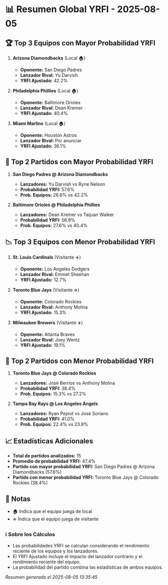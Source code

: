 # 📊 Resumen Global YRFI - 2025-08-05

## 🏆 Top 3 Equipos con Mayor Probabilidad YRFI

1. **Arizona Diamondbacks** (Local 🏠)
   - **Oponente:** San Diego Padres
   - **Lanzador Rival:** Yu Darvish
   - **YRFI Ajustado:** 42.2%

2. **Philadelphia Phillies** (Local 🏠)
   - **Oponente:** Baltimore Orioles
   - **Lanzador Rival:** Dean Kremer
   - **YRFI Ajustado:** 40.4%

3. **Miami Marlins** (Local 🏠)
   - **Oponente:** Houston Astros
   - **Lanzador Rival:** Por anunciar
   - **YRFI Ajustado:** 36.1%

## 🎯 Top 2 Partidos con Mayor Probabilidad YRFI

1. **San Diego Padres @ Arizona Diamondbacks**
   - **Lanzadores:** Yu Darvish vs Ryne Nelson
   - **Probabilidad YRFI:** 57.6%
   - **Prob. Equipos:** 26.6% vs 42.2%

2. **Baltimore Orioles @ Philadelphia Phillies**
   - **Lanzadores:** Dean Kremer vs Taijuan Walker
   - **Probabilidad YRFI:** 56.9%
   - **Prob. Equipos:** 27.6% vs 40.4%

## 📉 Top 3 Equipos con Menor Probabilidad YRFI

1. **St. Louis Cardinals** (Visitante ✈️)
   - **Oponente:** Los Angeles Dodgers
   - **Lanzador Rival:** Emmet Sheehan
   - **YRFI Ajustado:** 12.7%

2. **Toronto Blue Jays** (Visitante ✈️)
   - **Oponente:** Colorado Rockies
   - **Lanzador Rival:** Anthony Molina
   - **YRFI Ajustado:** 15.3%

3. **Milwaukee Brewers** (Visitante ✈️)
   - **Oponente:** Atlanta Braves
   - **Lanzador Rival:** Joey Wentz
   - **YRFI Ajustado:** 19.1%

## 🛑 Top 2 Partidos con Menor Probabilidad YRFI

1. **Toronto Blue Jays @ Colorado Rockies**
   - **Lanzadores:** José Berríos vs Anthony Molina
   - **Probabilidad YRFI:** 38.4%
   - **Prob. Equipos:** 15.3% vs 27.2%

2. **Tampa Bay Rays @ Los Angeles Angels**
   - **Lanzadores:** Ryan Pepiot vs José Soriano
   - **Probabilidad YRFI:** 41.0%
   - **Prob. Equipos:** 22.4% vs 23.9%

## 📈 Estadísticas Adicionales

- **Total de partidos analizados:** 15
- **Promedio de probabilidad YRFI:** 47.4%
- **Partido con mayor probabilidad YRFI:** San Diego Padres @ Arizona Diamondbacks (57.6%)
- **Partido con menor probabilidad YRFI:** Toronto Blue Jays @ Colorado Rockies (38.4%)

## 📝 Notas

- 🏠 Indica que el equipo juega de local
- ✈️ Indica que el equipo juega de visitante

### ℹ️ Sobre los Cálculos
- Las probabilidades YRFI se calculan considerando el rendimiento reciente de los equipos y los lanzadores.
- El YRFI Ajustado incluye el impacto del lanzador contrario y el rendimiento reciente del equipo.
- La probabilidad del partido combina las estadísticas de ambos equipos.

*Resumen generado el 2025-08-05 13:35:45*